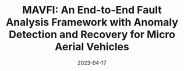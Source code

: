 ---
title: "MAVFI: An End-to-End Fault Analysis Framework with Anomaly Detection and Recovery for Micro Aerial Vehicles"
authors: "Yu-Shun Hsiao, Zishen Wan, Tianyu Jia, Radhika Ghosal, <u>Abdulrahman Mahmoud</u>, Arjit Raychowdhury, David Brooks, Gu-Yeon Wei, Vijay Janapa Reddi"
collection: publications
permalink: /publication/date23.html
date: 2023-04-17
venue: 'Design, Automation, and Test in Europe Conference'
venue_type: conference
conf_shorthand: 'DATE'
location: Antwerp, Belgium
acceptance_rate: 24%
paperurl: "https://arxiv.org/abs/2105.12882"
citation: "Yu-Shun Hsiao, Zishen Wan, Tianyu Jia, Radhika Ghosal, <b>Abdulrahman Mahmoud</b>, Arjit Raychowdhury, David Brooks, Gu-Yeon Wei, Vijay Janapa Reddi. 2023. &quot;MAVFI: An End-to-End Fault Analysis Framework with Anomaly Detection and Recovery for Micro Aerial Vehicles,&quot; <i>Design, Automation, and Test in Europe Conference (DATE)</i>, Antwerp, Belgium, 2023."
---